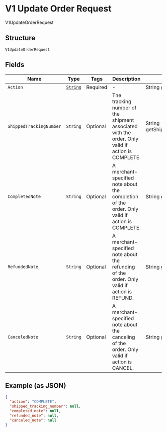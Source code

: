 
# V1 Update Order Request

V1UpdateOrderRequest

## Structure

`V1UpdateOrderRequest`

## Fields

| Name | Type | Tags | Description | Getter |
|  --- | --- | --- | --- | --- |
| `Action` | [`String`](../../doc/models/v1-update-order-request-action.md) | Required | - | String getAction() |
| `ShippedTrackingNumber` | `String` | Optional | The tracking number of the shipment associated with the order. Only valid if action is COMPLETE. | String getShippedTrackingNumber() |
| `CompletedNote` | `String` | Optional | A merchant-specified note about the completion of the order. Only valid if action is COMPLETE. | String getCompletedNote() |
| `RefundedNote` | `String` | Optional | A merchant-specified note about the refunding of the order. Only valid if action is REFUND. | String getRefundedNote() |
| `CanceledNote` | `String` | Optional | A merchant-specified note about the canceling of the order. Only valid if action is CANCEL. | String getCanceledNote() |

## Example (as JSON)

```json
{
  "action": "COMPLETE",
  "shipped_tracking_number": null,
  "completed_note": null,
  "refunded_note": null,
  "canceled_note": null
}
```

